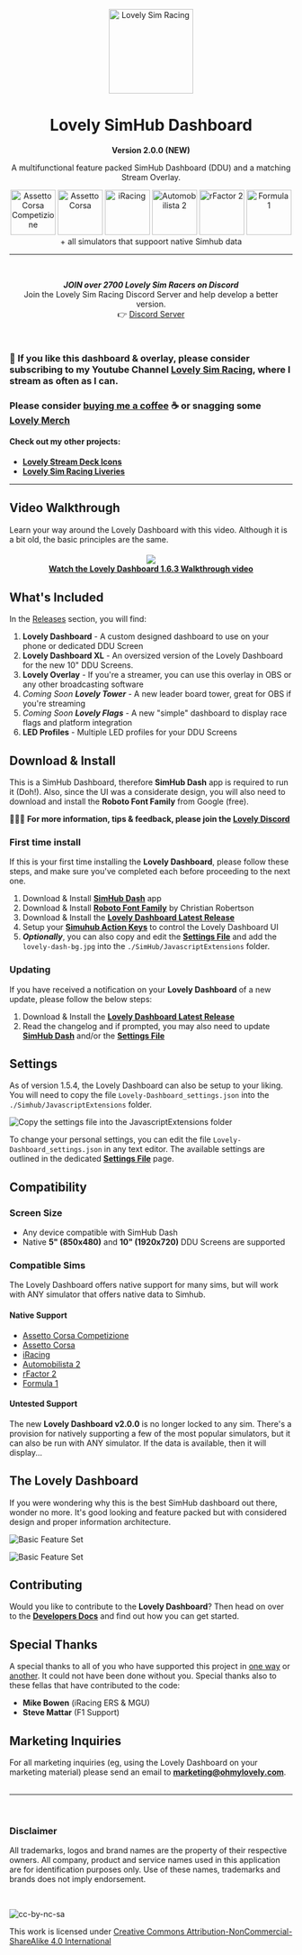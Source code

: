 <p align="center">
<img width="150" height="150" alt="Lovely Sim Racing" src="docs/images/lr-logo-small.png">
</p>

<h1 align="center">Lovely SimHub Dashboard</h1>
<p align="center"><strong>Version 2.0.0 (NEW)</strong></p>

<p align="center">
A multifunctional feature packed SimHub Dashboard (DDU) and a matching Stream Overlay.
</p>

<p align="center">
<img width="80" height="80" alt="Assetto Corsa Competizione" src="docs/images/icon-acc.png">
<img width="80" height="80" alt="Assetto Corsa" src="docs/images/icon-ac.png">
<img width="80" height="80" alt="iRacing" src="docs/images/icon-iracing.png">
<img width="80" height="80" alt="Automobilista 2" src="docs/images/icon-ams2.png">
<img width="80" height="80" alt="rFactor 2" src="docs/images/icon-rf2.png">
<img width="80" height="80" alt="Formula 1" src="docs/images/icon-f1.png"></br>
<span>+ all simulators that suppoort native Simhub data</span>
</p>
 
---
 
<br/>

<div align="center">
<p><strong><em>JOIN over 2700 Lovely Sim Racers on Discord</em></strong><br/>
Join the Lovely Sim Racing Discord Server and help develop a better version.<br/>
👉 <a href="http://j76.me/LSRDiscord">Discord Server</a></p>
</div>
 
<br/>

### 🔌 If you like this dashboard & overlay, please consider subscribing to my Youtube Channel [Lovely Sim Racing](http://j76.me/LSR), where I stream as often as I can.

### Please consider [buying me a coffee](http://j76.me/BuyMeCoffee) :coffee: or snagging some [Lovely Merch](http://j76.me/LSRStore) 

#### Check out my other projects:
* [**Lovely Stream Deck Icons**](http://j76.me/LSRIcons)
* [**Lovely Sim Racing Liveries**](http://j76.me/LSRLivery)

---

## Video Walkthrough

Learn your way around the Lovely Dashboard with this video. Although it is a bit old, the basic principles are the same.
<h4 align="center">
<a href="https://youtu.be/1XCZ4Z6RqOA">
<img src="docs/images/LSRM - Lovely Dashboard Walkthrough.jpg" /><br/>
Watch the Lovely Dashboard 1.6.3 Walkthrough video
</a>
</h4> 

## What's Included
In the [Releases](https://github.com/cdemetriadis/lovely-dashboard/releases) section, you will find:

1. **Lovely Dashboard** - A custom designed dashboard to use on your phone or dedicated DDU Screen
2. **Lovely Dashboard XL** - An oversized version of the Lovely Dashboard for the new 10" DDU Screens.
3. **Lovely Overlay** - If you're a streamer, you can use this overlay in OBS or any other broadcasting software
4. *Coming Soon* ***Lovely Tower*** - A new leader board tower, great for OBS if you're streaming 
5. *Coming Soon* ***Lovely Flags*** - A new "simple" dashboard to display race flags and platform integration
6. **LED Profiles** - Multiple LED profiles for your DDU Screens

## Download & Install
This is a SimHub Dashboard, therefore **SimHub Dash** app is required to run it (Doh!). Also, since the UI was a considerate design, you will also need to download and install the **Roboto Font Family** from Google (free).

:people_holding_hands: **For more information, tips & feedback, please join the [Lovely Discord](http://j76.me/LSRDiscord)**

### First time install
If this is your first time installing the **Lovely Dashboard**, please follow these steps, and make sure you've completed each before proceeding to the next one.

1. Download & Install [**SimHub Dash**](https://www.simhubdash.com) app
2. Download & Install [**Roboto Font Family**](https://fonts.google.com/specimen/Roboto) by Christian Robertson
3. Download & Install the [**Lovely Dashboard Latest Release**](https://github.com/cdemetriadis/lovely-dashboard/releases)
4. Setup your [**Simuhub Action Keys**](./docs/actions.md) to control the Lovely Dashboard UI
5. ***Optionally***, you can also copy and edit the [**Settings File**](./docs/settings.md) and add the `lovely-dash-bg.jpg` into the `./SimHub/JavascriptExtensions` folder.

### Updating
If you have received a notification on your **Lovely Dashboard** of a new update, please follow the below steps:

1. Download & Install the [**Lovely Dashboard Latest Release**](https://github.com/cdemetriadis/lovely-dashboard/releases)
2. Read the changelog and if prompted, you may also need to update [**SimHub Dash**](https://www.simhubdash.com) and/or the [**Settings File**](./docs/settings.md)

## Settings
As of version 1.5.4, the Lovely Dashboard can also be setup to your liking. You will need to copy the file `Lovely-Dashboard_settings.json` into the `./Simhub/JavascriptExtensions` folder. 

![Copy the settings file into the JavascriptExtensions folder](docs/images/settings-file.png)

To change your personal settings, you can edit the file `Lovely-Dashboard_settings.json` in any text editor. The available settings are outlined in the dedicated [**Settings File**](./docs/settings.md) page.
  
## Compatibility

### Screen Size
* Any device compatible with SimHub Dash
* Native **5" (850x480)** and **10" (1920x720)** DDU Screens are supported

### Compatible Sims
The Lovely Dashboard offers native support for many sims, but will work with ANY simulator that offers native data to Simhub.

#### Native Support

* [Assetto Corsa Competizione](https://assettocorsa.gg/assetto-corsa-competizione/)
* [Assetto Corsa](https://assettocorsa.gg/assetto-corsa/)
* [iRacing](https://www.iracing.com)
* [Automobilista 2](https://www.game-automobilista2.com)
* [rFactor 2](https://www.studio-397.com/rfactor2/)
* [Formula 1](https://www.ea.com/en-gb/games/f1/)

#### Untested Support

The new **Lovely Dashboard v2.0.0** is no longer locked to any sim. There's a provision for natively supporting a few of the most popular simulators, but it can also be run with ANY simulator. If the data is available, then it will display...

## The Lovely Dashboard
If you were wondering why this is the best SimHub dashboard out there, wonder no more. It's good looking and feature packed but with considered design and proper information architecture. 


![Basic Feature Set](docs/images/Primary.png)

![Basic Feature Set](docs/images/AllFeatures.png)

## Contributing
Would you like to contribute to the **Lovely Dashboard**? Then head on over to the [**Developers Docs**](docs/developers.md) and find out how you can get started.

## Special Thanks
A special thanks to all of you who have supported this project in [one way](http://j76.me/BuyMeCoffee) or [another](http://j76.me/LSRStore). It could not have been done without you. Special thanks also to these fellas that have contributed to the code:

* **Mike Bowen** (iRacing ERS & MGU)
* **Steve Mattar** (F1 Support)

## Marketing Inquiries
For all marketing inquiries (eg, using the Lovely Dashboard on your marketing material) please send an email to [**marketing@ohmylovely.com**](mailto:marketing@ohmylovely.com).
<br/><br/>

---

<br/>

### Disclaimer

All trademarks, logos and brand names are the property of their respective owners. All company, product and service names used in this application are for identification purposes only. Use of these names, trademarks and brands does not imply endorsement.

<br/>

![cc-by-nc-sa](https://mirrors.creativecommons.org/presskit/buttons/88x31/svg/by-nc-sa.svg)

This work is licensed under [Creative Commons Attribution-NonCommercial-ShareAlike 4.0 International](http://creativecommons.org/licenses/by-nc-sa/4.0/)
